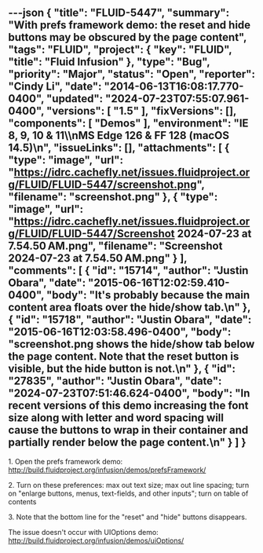 ---json
{
  "title": "FLUID-5447",
  "summary": "With prefs framework demo: the reset and hide buttons may be obscured by the page content",
  "tags": "FLUID",
  "project": {
    "key": "FLUID",
    "title": "Fluid Infusion"
  },
  "type": "Bug",
  "priority": "Major",
  "status": "Open",
  "reporter": "Cindy Li",
  "date": "2014-06-13T16:08:17.770-0400",
  "updated": "2024-07-23T07:55:07.961-0400",
  "versions": [
    "1.5"
  ],
  "fixVersions": [],
  "components": [
    "Demos"
  ],
  "environment": "IE 8, 9, 10 & 11\\\nMS Edge 126 & FF 128 (macOS 14.5)\n",
  "issueLinks": [],
  "attachments": [
    {
      "type": "image",
      "url": "https://idrc.cachefly.net/issues.fluidproject.org/FLUID/FLUID-5447/screenshot.png",
      "filename": "screenshot.png"
    },
    {
      "type": "image",
      "url": "https://idrc.cachefly.net/issues.fluidproject.org/FLUID/FLUID-5447/Screenshot 2024-07-23 at 7.54.50 AM.png",
      "filename": "Screenshot 2024-07-23 at 7.54.50 AM.png"
    }
  ],
  "comments": [
    {
      "id": "15714",
      "author": "Justin Obara",
      "date": "2015-06-16T12:02:59.410-0400",
      "body": "It's probably because the main content area floats over the hide/show tab.\n"
    },
    {
      "id": "15718",
      "author": "Justin Obara",
      "date": "2015-06-16T12:03:58.496-0400",
      "body": "screenshot.png shows the hide/show tab below the page content. Note that the reset button is visible, but the hide button is not.\n"
    },
    {
      "id": "27835",
      "author": "Justin Obara",
      "date": "2024-07-23T07:51:46.624-0400",
      "body": "In recent versions of this demo increasing the font size along with letter and word spacing will cause the buttons to wrap in their container and partially render below the page content.\n"
    }
  ]
}
---
1\. Open the prefs framework demo: <http://build.fluidproject.org/infusion/demos/prefsFramework/>

2\. Turn on these preferences: max out text size; max out line spacing; turn on "enlarge buttons, menus, text-fields, and other inputs"; turn on table of contents

3\. Note that the bottom line for the "reset" and "hide" buttons disappears.

The issue doesn't occur with UIOptions demo: <http://build.fluidproject.org/infusion/demos/uiOptions/>

        